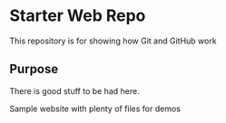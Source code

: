 # Starter Web Repo

This repository is for showing how Git and GitHub work

## Purpose

There is good stuff to be had here.

Sample website with plenty of files for demos
